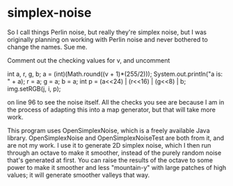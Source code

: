 # simplex-noise

So I call things Perlin noise, but really they're simplex noise, but I was originally planning on working with Perlin noise and
never bothered to change the names. Sue me.

Comment out the checking values for v, and uncomment

int a, r, g, b;
a = (int)(Math.round((v + 1)*(255/2)));
System.out.println("a is: " + a);
r = a;
g = a;
b = a;
int p = (a<<24) | (r<<16) | (g<<8) | b;
img.setRGB(j, i, p);

on line 96 to see the noise itself. All the checks you see are because I am in the process of adapting this into a map generator, 
but that will take more work.

This program uses OpenSimplexNoise, which is a freely available Java library. OpenSimplexNoise and OpenSimplexNoiseTest are both from 
it, and are not my work. I use it to generate 2D simplex noise, which I then run through an octave to make it smoother, instead of the
purely random noise that's generated at first. You can raise the results of the octave to some power to make it smoother and less
"mountain-y" with large patches of high values; it will generate smoother valleys that way.


      
